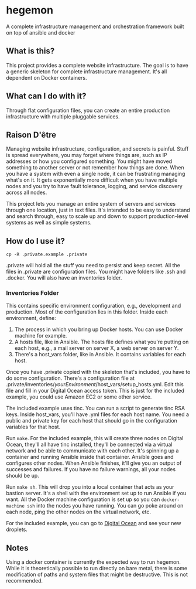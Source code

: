 # hegemon
A complete infrastructure management and orchestration framework built on top of ansible and docker

## What is this?

This project provides a complete website infrastructure. The goal is to have a generic skeleton for complete infrastructure management. It's all dependent on Docker containers.

## What can I do with it?

Through flat configuration files, you can create an entire production infrastructure with multiple pluggable services.

## Raison D'être

Managing website infrastructure, configuration, and secrets is painful. Stuff is spread everywhere, you may forget where things are, such as IP addresses or how you configured something. You might have moved something to another server or not remember how things are done. When you have a system with even a single node, it can be frustrating managing what's on it. It gets exponentially more difficult when you have multiple nodes and you try to have fault tolerance, logging, and service discovery across all nodes.

This project lets you manage an entire system of servers and services through one location, just in text files. It's intended to be easy to understand and search through, easy to scale up and down to support production-level systems as well as simple systems.

## How do I use it?

    cp -R .private.example .private

.private will hold all the stuff you need to persist and keep secret. All the files in .private are configuration files. You might have folders like .ssh and .docker. You will also have an inventories folder.

### Inventories Folder

This contains specific environment configuration, e.g., development and production. Most of the configuration lies in this folder. Inside each environment, define:

1. The process in which you bring up Docker hosts. You can use Docker machine for example.
1. A hosts file, like in Ansible. The hosts file defines what you're putting on each host, e.g., a mail server on server X, a web server on server Y.
1. There's a host\_vars folder, like in Ansible. It contains variables for each host.

Once you have .private copied with the skeleton that's included, you have to do some configuration. There's a configuration file at .private/inventories/_yourEnvironment_/host\_vars/setup\_hosts.yml. Edit this file and fill in your Digital Ocean access token. This is just for the included example, you could use Amazon EC2 or some other service.

The included example uses tinc. You can run a script to generate tinc RSA keys. Inside host\_vars, you'll have .yml files for each host name. You need a public and private key for each host that should go in the configuration variables for that host.

Run `make`. For the included example, this will create three nodes on Digital Ocean, they'll all have tinc installed, they'll be connected via a virtual network and be able to communicate with each other. It's spinning up a container and running Ansible inside that container. Ansible goes and configures other nodes. When Ansible finishes, it'll give you an output of successes and failures. If you have no failure warnings, all your nodes should be up.

Run `make sh`. This will drop you into a local container that acts as your bastion server. It's a shell with the environment set up to run Ansible if you want. All the Docker machine configuration is set up so you can `docker-machine ssh` into the nodes you have running. You can go poke around on each node, ping the other nodes on the virtual network, etc.

For the included example, you can go to [Digital Ocean](http://digitalocean.com) and see your new droplets.

## Notes
Using a docker container is currently the expected way to run hegemon. While it is theoretically possible to run directly on bare metal, there is some modification
of paths and system files that might be destructive. This is not recommended.
